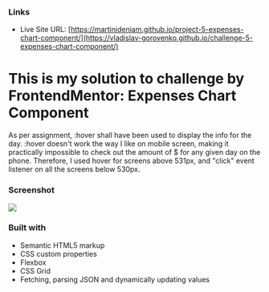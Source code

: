 ### Links

- Live Site URL: [https://martinideniam.github.io/project-5-expenses-chart-component/](https://vladislav-gorovenko.github.io/challenge-5-expenses-chart-component/)

# This is my solution to challenge by FrontendMentor: Expenses Chart Component

As per assignment, :hover shall have been used to display the info for the day. :hover doesn't work the way I like on mobile screen, making it practically impossible to check out the amount of $ for any given day on the phone. Therefore, I used hover for screens above 531px, and "click" event listener on all the screens below 530px.

### Screenshot

![](./images/screenshot.png)

### Built with

- Semantic HTML5 markup
- CSS custom properties
- Flexbox
- CSS Grid
- Fetching, parsing JSON and dynamically updating values

